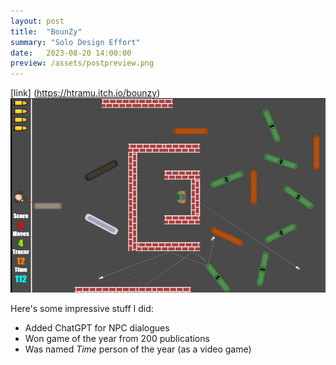 ```yaml
---
layout: post
title:  "BounZy"
summary: "Solo Design Effort"
date:   2023-08-20 14:00:00
preview: /assets/postpreview.png
---
```

[link] (https://htramu.itch.io/bounzy)
![Picture 1](/assets/bounzy-large1.png)

Here's some impressive stuff I did:

* Added ChatGPT for NPC dialogues
* Won game of the year from 200 publications
* Was named *Time* person of the year (as a video game)
